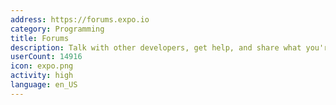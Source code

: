 ```yaml
---
address: https://forums.expo.io
category: Programming
title: Forums
description: Talk with other developers, get help, and share what you're working on
userCount: 14916
icon: expo.png
activity: high
language: en_US
---
```

